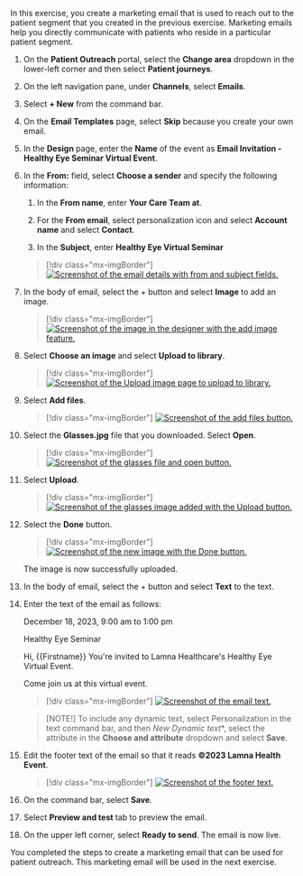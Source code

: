 In this exercise, you create a marketing email that is used to reach out to the patient segment that you created in the previous exercise. Marketing emails help you directly communicate with patients who reside in a particular patient segment.

1. On the **Patient Outreach** portal, select the **Change area** dropdown in the lower-left corner and then select **Patient journeys**. 

1. On the left navigation pane, under **Channels**, select **Emails**.

1. Select **+ New** from the command bar. 

1. On the **Email Templates** page, select **Skip** because you create your own email.

1. In the **Design** page, enter the **Name** of the event as **Email Invitation - Healthy Eye Seminar Virtual Event**.

1. In the **From:** field, select **Choose a sender** and specify the following information:  

    1. In the **From name**, enter **Your Care Team at**. 

    1. For the **From email**, select personalization icon and select **Account name** and select **Contact**.  

    1. In the **Subject**, enter **Healthy Eye Virtual Seminar**

    > [!div class="mx-imgBorder"]
    > [![Screenshot of the email details with from and subject fields.](../media/close.png)](../media/close.png#lightbox)

1. In the body of email, select the + button and select **Image** to add an image.

    > [!div class="mx-imgBorder"]
    > [![Screenshot of the image in the designer with the add image feature.](../media/replace.png)](../media/replace.png#lightbox)

1. Select **Choose an image** and select **Upload to library**.

    > [!div class="mx-imgBorder"]
    > [![Screenshot of the Upload image page to upload to library.](../media/upload.png)](../media/upload.png#lightbox)

1. Select **Add files**.

    > [!div class="mx-imgBorder"]
    > [![Screenshot of the add files button.](../media/add-files.png)](../media/add-files.png#lightbox)

1. Select the **Glasses.jpg** file that you downloaded. Select **Open**.

    > [!div class="mx-imgBorder"]
    > [![Screenshot of the glasses file and open button.](../media/glasses.png)](../media/glasses.png#lightbox)

1. Select **Upload**.

    > [!div class="mx-imgBorder"]
    > [![Screenshot of the glasses image added with the Upload button.](../media/upload-button.png)](../media/upload-button.png#lightbox)

1. Select the **Done** button.

    > [!div class="mx-imgBorder"]
    > [![Screenshot of the new image with the Done button.](../media/done.png)](../media/done.png#lightbox)

	The image is now successfully uploaded. 

1. In the body of email, select the + button and select **Text** to the text.

1. Enter the text of the email as follows:

    December 18, 2023, 9:00 am to 1:00 pm

    Healthy Eye Seminar

    Hi, {{Firstname}} You're invited to Lamna Healthcare's Healthy Eye Virtual Event.
    
    Come join us at this virtual event.

    > [!div class="mx-imgBorder"]
    > [![Screenshot of the email text.](../media/text.png)](../media/text.png#lightbox)

    >[NOTE!]
    > To include any dynamic text, select Personalization in the text command bar, and then *New Dynamic text**, select the attribute in the **Choose and attribute** dropdown and select **Save**.  

1. Edit the footer text of the email so that it reads **©2023 Lamna Health Event**. 

    > [!div class="mx-imgBorder"]
    > [![Screenshot of the footer text.](../media/footer.png)](../media/footer.png#lightbox)

1. On the command bar, select **Save**. 

1. Select **Preview and test** tab to preview the email. 

1. On the upper left corner, select **Ready to send**. The email is now live.

You completed the steps to create a marketing email that can be used for patient outreach. This marketing email will be used in the next exercise. 
